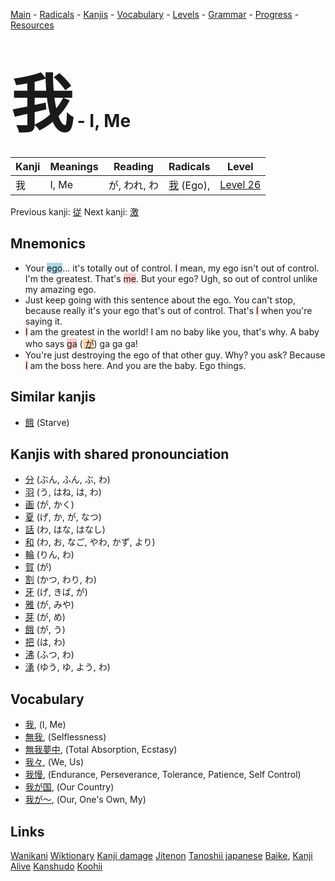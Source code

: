 <style> bigfont {font-size: 100px}</style>
[Main](../README.md) -
[Radicals](../radicals.md) -
[Kanjis](../kanjis.md) -
[Vocabulary](../vocabulary.md) -
[Levels](../levels.md) -
[Grammar](../grammar.md) - 
[Progress](../progress.md) -
[Resources](../resources.md)
# <bigfont> 我</bigfont> - I, Me 

| Kanji | Meanings | Reading | Radicals | Level |
| --- | --- | --- | --- | --- |
| 我 | I, Me | が, われ, わ | [我](../radicals/我.md) (Ego),  | [Level 26](../levels/wk_level26.md) |

Previous kanji: [従](従.md) Next kanji: [激](激.md) 

## Mnemonics
 * Your <span style="background-color:#ADD8E6"> ego</span>... it's totally out of control. <span style="background-color:#ffcccb"> I</span> mean, my ego isn't out of control. I'm the greatest. That's <span style="background-color:#ffcccb"> me</span>. But your ego? Ugh, so out of control unlike my amazing ego.
* Just keep going with this sentence about the ego. You can't stop, because really it's your ego that's out of control. That's <span style="background-color:#ffcccb"> I</span> when you're saying it.
* <span style="background-color:#ffcccb"> I</span> am the greatest in the world! I am no baby like you, that's why. A baby who says <span style="background-color:#ffcccb"> ga</span> (<span style="background-color:#fed8b1"> [が](https://jisho.org/search/が)</span>) ga ga ga!
* You're just destroying the ego of that other guy. Why? you ask? Because <span style="background-color:#ffcccb"> I</span> am the boss here. And you are the baby. Ego things.


## Similar kanjis
 * [餓](餓.md) (Starve)



## Kanjis with shared pronounciation
 * [分](分.md) (ぶん, ふん, ぶ, わ)
* [羽](羽.md) (う, はね, は, わ)
* [画](画.md) (が, かく)
* [夏](夏.md) (げ, か, が, なつ)
* [話](話.md) (わ, はな, はなし)
* [和](和.md) (わ, お, なご, やわ, かず, より)
* [輪](輪.md) (りん, わ)
* [賀](賀.md) (が)
* [割](割.md) (かつ, わり, わ)
* [牙](牙.md) (げ, きば, が)
* [雅](雅.md) (が, みや)
* [芽](芽.md) (が, め)
* [餓](餓.md) (が, う)
* [把](把.md) (は, わ)
* [沸](沸.md) (ふつ, わ)
* [湧](湧.md) (ゆう, ゆ, よう, わ)



## Vocabulary
 * [我](../vocabulary/我.md), (I, Me)
* [無我](../vocabulary/我.md), (Selflessness)
* [無我夢中](../vocabulary/我.md), (Total Absorption, Ecstasy)
* [我々](../vocabulary/我.md), (We, Us)
* [我慢](../vocabulary/我.md), (Endurance, Perseverance, Tolerance, Patience, Self Control)
* [我が国](../vocabulary/我.md), (Our Country)
* [我が〜](../vocabulary/我.md), (Our, One's Own, My)




## Links 


[Wanikani](https://www.wanikani.com/kanji/我)
[Wiktionary](https://en.wiktionary.org/wiki/我)
[Kanji damage](http://www.kanjidamage.com/kanji/search?utf8=✓&q=我)
[Jitenon](https://jitenon.com/kanji/我)
[Tanoshii japanese](https://www.tanoshiijapanese.com/dictionary/kanji.cfm?k=我)
[Baike](https://baike.baidu.com/item/我),
[Kanji Alive](https://app.kanjialive.com/我)
[Kanshudo](https://www.kanshudo.com/searchmn?q=我)
[Koohii](https://kanji.koohii.com/study/kanji/我)
